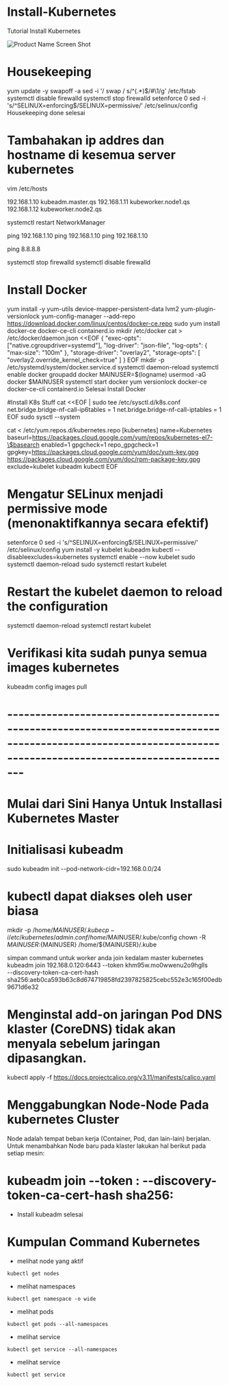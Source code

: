 # Install-Kubernetes
Tutorial Install Kubernetes

![Product Name Screen Shot](https://logos-download.com/wp-content/uploads/2018/09/Kubernetes_Logo.png)

# Housekeeping
yum update -y
swapoff -a
sed -i '/ swap / s/^\(.*\)$/#\1/g' /etc/fstab
systemctl disable firewalld
systemctl stop firewalld
setenforce 0
sed -i 's/^SELINUX=enforcing$/SELINUX=permissive/' /etc/selinux/config
Housekeeping done selesai

# Tambahakan ip addres dan hostname di kesemua server kubernetes
vim /etc/hosts

192.168.1.10 kubeadm.master.qs
192.168.1.11 kubeworker.node1.qs
192.168.1.12 kubeworker.node2.qs

systemctl restart NetworkManager

ping 192.168.1.10
ping 192.168.1.10
ping 192.168.1.10

ping 8.8.8.8

systemctl stop firewalld
systemctl disable firewalld


# Install Docker
yum install -y yum-utils device-mapper-persistent-data lvm2 yum-plugin-versionlock
yum-config-manager --add-repo https://download.docker.com/linux/centos/docker-ce.repo
sudo yum install docker-ce docker-ce-cli containerd.io
mkdir /etc/docker
cat > /etc/docker/daemon.json <<EOF
{
  "exec-opts": ["native.cgroupdriver=systemd"],
  "log-driver": "json-file",
  "log-opts": {
    "max-size": "100m"
  },
  "storage-driver": "overlay2",
  "storage-opts": [
    "overlay2.override_kernel_check=true"
  ]
}
EOF
mkdir -p /etc/systemd/system/docker.service.d
systemctl daemon-reload
systemctl enable docker
groupadd docker
MAINUSER=$(logname)
usermod -aG docker $MAINUSER
systemctl start docker
yum versionlock docker-ce docker-ce-cli containerd.io
Selesai Install Docker
  
#Install K8s Stuff
cat <<EOF | sudo tee /etc/sysctl.d/k8s.conf
net.bridge.bridge-nf-call-ip6tables = 1
net.bridge.bridge-nf-call-iptables = 1
EOF
sudo sysctl --system
         
cat <<EOF > /etc/yum.repos.d/kubernetes.repo
[kubernetes]
name=Kubernetes
baseurl=https://packages.cloud.google.com/yum/repos/kubernetes-el7-\$basearch
enabled=1
gpgcheck=1
repo_gpgcheck=1
gpgkey=https://packages.cloud.google.com/yum/doc/yum-key.gpg https://packages.cloud.google.com/yum/doc/rpm-package-key.gpg
exclude=kubelet kubeadm kubectl
EOF

# Mengatur SELinux menjadi permissive mode (menonaktifkannya secara efektif)
setenforce 0
sed -i 's/^SELINUX=enforcing$/SELINUX=permissive/' /etc/selinux/config
yum install -y kubelet kubeadm kubectl --disableexcludes=kubernetes
systemctl enable --now kubelet
sudo systemctl daemon-reload
sudo systemctl restart kubelet
  
# Restart the kubelet daemon to reload the configuration
systemctl daemon-reload
systemctl restart kubelet

# Verifikasi kita sudah punya semua images kubernetes
kubeadm config images pull
 
# -----------------------------------------------------------------------------------------------------------------------------------------------------------  
# Mulai dari Sini Hanya Untuk Installasi Kubernetes Master

# Initialisasi kubeadm
sudo kubeadm init --pod-network-cidr=192.168.0.0/24

# kubectl dapat diakses oleh user biasa
mkdir -p /home/$MAINUSER/.kube
cp -i /etc/kubernetes/admin.conf /home/$MAINUSER/.kube/config
chown -R ${MAINUSER}:${MAINUSER} /home/${MAINUSER}/.kube
  
simpan command untuk worker anda join kedalam master kubernetes
kubeadm join 192.168.0.120:6443 --token khm95w.mo0wwenu2o9hglls \
    --discovery-token-ca-cert-hash sha256:aeb0ca593b63c8d674719858fd2397825825cebc552e3c165f00edb9671d6e32
  
# Menginstal add-on jaringan Pod DNS klaster (CoreDNS) tidak akan menyala sebelum jaringan dipasangkan.
kubectl apply -f https://docs.projectcalico.org/v3.11/manifests/calico.yaml

# Menggabungkan Node-Node Pada kubernetes Cluster
Node adalah tempat beban kerja (Container, Pod, dan lain-lain) berjalan. Untuk menambahkan Node baru pada klaster lakukan hal berikut pada setiap mesin:
  
# kubeadm join --token <token> <control-plane-host>:<control-plane-port> --discovery-token-ca-cert-hash sha256:<hash>
 
- Install kubeadm selesai

# Kumpulan Command Kubernetes

- melihat node yang aktif
  
```
kubectl get nodes
```

- melihat namespaces
  
```
kubectl get namespace -o wide
```

- melihat pods
  
```
kubectl get pods --all-namespaces
```
  
- melihat service
  
```
kubectl get service --all-namespaces
```
  
- melihat service
  
```
kubectl get service
```
